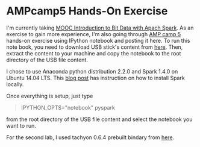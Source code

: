 # AMPcamp5 Hands-On Exercise
I'm currently taking [MOOC Introduction to Bit Data with Apach Spark](https://www.edx.org/course/introduction-big-data-apache-spark-uc-berkeleyx-cs100-1x). As an exercise to gain more experience, I'm also going through [AMP camp 5](http://ampcamp.berkeley.edu/5/) hands-on exercise using IPython notebook and posting it here. To run this note book, you need to download USB stick's content from [here](http://d12yw77jruda6f.cloudfront.net/ampcamp5-usb.zip). Then, extract the content to your machine and copy the notebook to the root directory of the USB file content.

I chose to use Anaconda python distribution 2.2.0 and Spark 1.4.0 on Ubuntu 14.04 LTS. This [blog post](http://blog.prabeeshk.com/blog/2014/10/31/install-apache-spark-on-ubuntu-14-dot-04/) has instruction on how to install Spark locally.

Once everything is setup, just type
>IPYTHON_OPTS="notebook" pyspark

from the root directory of the USB file content and select the notebook you want to run.

For the second lab, I used tachyon 0.6.4 prebuilt bindary from [here](https://github.com/amplab/tachyon/releases/download/v0.6.4/tachyon-0.6.4-bin.tar.gz).
